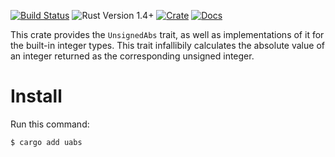 [![Build Status](https://travis-ci.org/psilocybin/uabs.svg?branch=master)](https://travis-ci.org/psilocybin/uabs)
![Rust Version 1.4+](https://img.shields.io/badge/rustc-v1.4%2B-blue.svg)
[![Crate](https://img.shields.io/crates/v/uabs.svg)](https://crates.io/crates/uabs)
[![Docs](https://docs.rs/uabs/badge.svg)](https://docs.rs/uabs)

This crate provides the `UnsignedAbs` trait, as well as implementations of it
for the built-in integer types. This trait infallibily calculates the absolute
value of an integer returned as the corresponding unsigned integer.

# Install

Run this command:

    $ cargo add uabs
